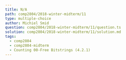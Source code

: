 ```yaml
---
title: N/A
path: comp2804/2018-winter-midterm/11
type: multiple-choice
author: Michiel Smid
question: comp2804/2018-winter-midterm/11/question.ts
solution: comp2804/2018-winter-midterm/11/solution.md
tags:
  - comp2804
  - comp2804-midterm
  - Counting 00-Free Bitstrings (4.2.1)
---
```

